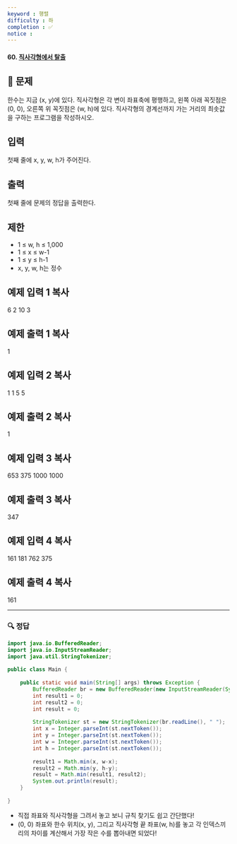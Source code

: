 ```yaml
---
keyword : 행렬
difficulty : 하
completion : ✅
notice : 
---
```


#### 60. [직사각형에서 탈출]()

## 📝 문제

한수는 지금 (x, y)에 있다. 직사각형은 각 변이 좌표축에 평행하고, 왼쪽 아래 꼭짓점은 (0, 0), 오른쪽 위 꼭짓점은 (w, h)에 있다. 직사각형의 경계선까지 가는 거리의 최솟값을 구하는 프로그램을 작성하시오.

## 입력

첫째 줄에 x, y, w, h가 주어진다.

## 출력

첫째 줄에 문제의 정답을 출력한다.

## 제한

-   1 ≤ w, h ≤ 1,000
-   1 ≤ x ≤ w-1
-   1 ≤ y ≤ h-1
-   x, y, w, h는 정수

## 예제 입력 1 복사

6 2 10 3

## 예제 출력 1 복사

1

## 예제 입력 2 복사

1 1 5 5

## 예제 출력 2 복사

1

## 예제 입력 3 복사

653 375 1000 1000

## 예제 출력 3 복사

347

## 예제 입력 4 복사

161 181 762 375

## 예제 출력 4 복사

161


---

### 🔍 정답

```java
import java.io.BufferedReader;  
import java.io.InputStreamReader;  
import java.util.StringTokenizer;  
  
public class Main {  
  
    public static void main(String[] args) throws Exception {  
        BufferedReader br = new BufferedReader(new InputStreamReader(System.in));  
        int result1 = 0;  
        int result2 = 0;  
        int result = 0;  
  
        StringTokenizer st = new StringTokenizer(br.readLine(), " ");  
        int x = Integer.parseInt(st.nextToken());  
        int y = Integer.parseInt(st.nextToken());  
        int w = Integer.parseInt(st.nextToken());  
        int h = Integer.parseInt(st.nextToken());  
  
        result1 = Math.min(x, w-x);  
        result2 = Math.min(y, h-y);  
        result = Math.min(result1, result2);  
        System.out.println(result);  
    }  
  
}
```

- 직접 좌표와 직사각형을 그려서 놓고 보니 규칙 찾기도 쉽고 간단했다!
- (0, 0) 좌표와 한수 위치(x, y), 그리고 직사각형 끝 좌표(w, h)를 놓고 각 인덱스끼리의 차이를 계산해서 가장 작은 수를 뽑아내면 되었다!